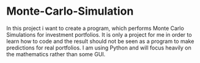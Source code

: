 # Monte-Carlo-Simulation
In this project i want to create a program, which performs Monte Carlo Simulations for investment portfolios. It is only a project for me in order to learn how to code and the result should not be seen as a program to make predictions for real portfolios. I am using Python and will focus heavily on the mathematics rather than some GUI. 
